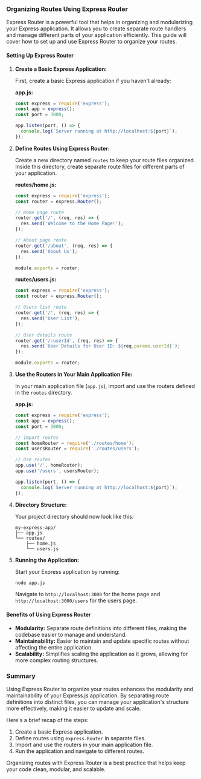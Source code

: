 ### Organizing Routes Using Express Router

Express Router is a powerful tool that helps in organizing and modularizing your Express application. It allows you to create separate route handlers and manage different parts of your application efficiently. This guide will cover how to set up and use Express Router to organize your routes.

#### Setting Up Express Router

1. **Create a Basic Express Application:**

   First, create a basic Express application if you haven't already:

   **app.js:**

   ```javascript
   const express = require('express');
   const app = express();
   const port = 3000;

   app.listen(port, () => {
     console.log(`Server running at http://localhost:${port}`);
   });
   ```

2. **Define Routes Using Express Router:**

   Create a new directory named `routes` to keep your route files organized. Inside this directory, create separate route files for different parts of your application.

   **routes/home.js:**

   ```javascript
   const express = require('express');
   const router = express.Router();

   // Home page route
   router.get('/', (req, res) => {
     res.send('Welcome to the Home Page!');
   });

   // About page route
   router.get('/about', (req, res) => {
     res.send('About Us');
   });

   module.exports = router;
   ```

   **routes/users.js:**

   ```javascript
   const express = require('express');
   const router = express.Router();

   // Users list route
   router.get('/', (req, res) => {
     res.send('User List');
   });

   // User details route
   router.get('/:userId', (req, res) => {
     res.send(`User Details for User ID: ${req.params.userId}`);
   });

   module.exports = router;
   ```

3. **Use the Routers in Your Main Application File:**

   In your main application file (`app.js`), import and use the routers defined in the `routes` directory.

   **app.js:**

   ```javascript
   const express = require('express');
   const app = express();
   const port = 3000;

   // Import routes
   const homeRouter = require('./routes/home');
   const usersRouter = require('./routes/users');

   // Use routes
   app.use('/', homeRouter);
   app.use('/users', usersRouter);

   app.listen(port, () => {
     console.log(`Server running at http://localhost:${port}`);
   });
   ```

4. **Directory Structure:**

   Your project directory should now look like this:

   ```
   my-express-app/
   ├── app.js
   └── routes/
       ├── home.js
       └── users.js
   ```

5. **Running the Application:**

   Start your Express application by running:

   ```sh
   node app.js
   ```

   Navigate to `http://localhost:3000` for the home page and `http://localhost:3000/users` for the users page.

#### Benefits of Using Express Router

- **Modularity:** Separate route definitions into different files, making the codebase easier to manage and understand.
- **Maintainability:** Easier to maintain and update specific routes without affecting the entire application.
- **Scalability:** Simplifies scaling the application as it grows, allowing for more complex routing structures.

### Summary

Using Express Router to organize your routes enhances the modularity and maintainability of your Express.js application. By separating route definitions into distinct files, you can manage your application's structure more effectively, making it easier to update and scale.

Here's a brief recap of the steps:

1. Create a basic Express application.
2. Define routes using `express.Router` in separate files.
3. Import and use the routers in your main application file.
4. Run the application and navigate to different routes.

Organizing routes with Express Router is a best practice that helps keep your code clean, modular, and scalable.
